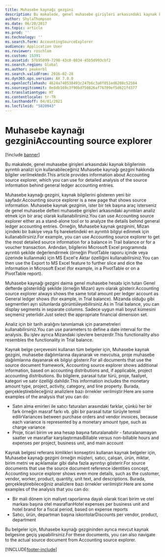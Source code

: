 ```yaml
---
title: Muhasebe kaynağı gezgini
description: Bu makalede, genel muhasebe girişleri arkasındaki kaynak bilgilerinin ayrıntılı analizi için kullanabileceğiniz Muhasebe kaynağı gezgini hakkında bilgiler verilmektedir.
author: ShylaThompson
ms.date: 06/20/2017
ms.topic: article
ms.prod: ''
ms.technology: ''
ms.search.form: AccountingSourceExplorer
audience: Application User
ms.reviewer: roschlom
ms.custom: 15391
ms.assetid: 57b95899-7298-43c0-8034-45b5d993cbf2
ms.search.region: Global
ms.author: peakerbl
ms.search.validFrom: 2016-02-28
ms.dyn365.ops.version: AX 7.0.0
ms.openlocfilehash: 4624a740538493c247b6c3a0f051ed6208c52504
ms.sourcegitcommit: 0e8db169c3f90bd750826af76709ef5d621fd377
ms.translationtype: HT
ms.contentlocale: tr-TR
ms.lasthandoff: 04/01/2021
ms.locfileid: "5820943"
---
```

# <a name="accounting-source-explorer"></a><span data-ttu-id="482d4-103">Muhasebe kaynağı gezgini</span><span class="sxs-lookup"><span data-stu-id="482d4-103">Accounting source explorer</span></span>

[!include [banner](../includes/banner.md)]

<span data-ttu-id="482d4-104">Bu makalede, genel muhasebe girişleri arkasındaki kaynak bilgilerinin ayrıntılı analizi için kullanabileceğiniz Muhasebe kaynağı gezgini hakkında bilgiler verilmektedir.</span><span class="sxs-lookup"><span data-stu-id="482d4-104">This article provides information about Accounting source explorer, which you can use for detailed analysis of the source information behind general ledger accounting entries.</span></span>

<span data-ttu-id="482d4-105">Muhasebe kaynağı gezgini, kaynak bilgilerini gösteren yeni bir sayfadır.</span><span class="sxs-lookup"><span data-stu-id="482d4-105">Accounting source explorer is a new page that shows source information.</span></span> <span data-ttu-id="482d4-106">Muhasebe kaynak gezginin, ister bir tek başına araç isterseniz de genel muhasebe defteri muhasebe girişleri arkasındaki ayrıntıları analiz etmek için bir araç olarak kullanabilirsiniz.</span><span class="sxs-lookup"><span data-stu-id="482d4-106">You can use Accounting source explorer either as a stand-alone tool or to analyze the details behind general ledger accounting entries.</span></span> <span data-ttu-id="482d4-107">Örneğin, Muhasebe kaynak gezginini, Mizan içindeki bir bakiye veya fiş hareketindeki en ayrıntılı bilgiyi edinmek için kullanabilirsiniz.</span><span class="sxs-lookup"><span data-stu-id="482d4-107">For example, you can use Accounting source explorer to get the most detailed source information for a balance in Trail balance or for a voucher transaction.</span></span> <span data-ttu-id="482d4-108">Ardından, bilgilerini Microsoft Excel programında ayrıntılı şekilde değerlendirmek (örneğin PivotTable raporu içinde veya üzerinde kullanmak) için MS Excel'e Aktar özelliğini kullanabilirsiniz.</span><span class="sxs-lookup"><span data-stu-id="482d4-108">You can then use the Export to MS Excel feature to further slice and dice the information in Microsoft Excel (for example, in a PivotTable or on a PivotTable report).</span></span>

<span data-ttu-id="482d4-109">Muhasebe kaynağı gezgini daima genel muhasebe hesabı için tutarı Genel defterde gösterildiği şekilde (örneğin Mizan) aynı olarak gösterir.</span><span class="sxs-lookup"><span data-stu-id="482d4-109">Accounting source explorer always shows the same total amount per ledger account as General ledger shows (for example, in Trial balance).</span></span> <span data-ttu-id="482d4-110">Mizanda olduğu gibi segmentleri ayrı sütunlarda görüntüleyebilirsiniz.</span><span class="sxs-lookup"><span data-stu-id="482d4-110">As in Trial balance, you can display segments in separate columns.</span></span> <span data-ttu-id="482d4-111">Sadece uygun mali boyut kümesini seçmeniz yeterlidir.</span><span class="sxs-lookup"><span data-stu-id="482d4-111">Just select the appropriate financial dimension set.</span></span> 

<span data-ttu-id="482d4-112">Analiz için bir tarih aralığını tanımlamak için parametreleri kullanabilirsiniz.</span><span class="sxs-lookup"><span data-stu-id="482d4-112">You can use parameters to define a date interval for the analysis.</span></span> <span data-ttu-id="482d4-113">Bu işlev ayrıca Mizandaki işlevlere benzerdir.</span><span class="sxs-lookup"><span data-stu-id="482d4-113">This functionality also resembles the functionality in Trial balance.</span></span>

<span data-ttu-id="482d4-114">Kaynak belge çerçevesini kullanan tüm belgeler için, Muhasebe kaynak gezgini, muhasebe dağılımlarına dayanarak ve mevcutsa, proje muhasebe dağılımlarına dayanarak ek bilgiyi gösterir.</span><span class="sxs-lookup"><span data-stu-id="482d4-114">For all documents that use the source document framework, Accounting source explorer shows additional information, based on accounting distributions and, if applicable, project accounting distributions.</span></span> <span data-ttu-id="482d4-115">Bu bilgilere, parasal tutar türü, proje, faaliyet, kategori ve satır özelliği dahildir.</span><span class="sxs-lookup"><span data-stu-id="482d4-115">This information includes the monetary amount type, project, activity, category, and line property.</span></span> <span data-ttu-id="482d4-116">Burada, gerçekleştirebileceğiniz analizlere bazı örnekler verilmiştir:</span><span class="sxs-lookup"><span data-stu-id="482d4-116">Here are some examples of the analysis that you can do:</span></span>

-   <span data-ttu-id="482d4-117">Satın alma emirleri ile satıcı faturaları arasındaki farklar, çünkü her bir fark örneğin masraf farkı vb. gibi bir parasal tutar türüyle temsil edilir</span><span class="sxs-lookup"><span data-stu-id="482d4-117">Variances between purchase orders and vendor invoices, because each variance is represented by a monetary amount type, such as charge variance</span></span>
-   <span data-ttu-id="482d4-118">Proje, ticari birim ve ana hesap başına faturalanabilir - faturalanamayan saatler ve masraflar karşılaştırması</span><span class="sxs-lookup"><span data-stu-id="482d4-118">Billable versus non-billable hours and expenses per project, business unit, and main account</span></span>

<span data-ttu-id="482d4-119">Kaynak belgesi referans kimlikleri konseptini kullanan kaynak belgeler için, Muhasebe kaynağı gezgini örneğin müşteri, satıcı, çalışan, ürün, miktar, birim metni ve açıklamalar gibi daha fazla ayrıntıyı gösterir.</span><span class="sxs-lookup"><span data-stu-id="482d4-119">For source documents that use the source document reference identities concept, Accounting source explorer shows even more details, such as the customer, vendor, worker, product, quantity, unit text, and descriptions.</span></span> <span data-ttu-id="482d4-120">Burada, gerçekleştirebileceğiniz analizlere bazı örnekler verilmiştir:</span><span class="sxs-lookup"><span data-stu-id="482d4-120">Here are some examples of the analysis that you can do:</span></span>

-   <span data-ttu-id="482d4-121">Bir mali dönem için maliyet raporlarına dayalı olarak ticari birim ve otel markası başına otel masrafları</span><span class="sxs-lookup"><span data-stu-id="482d4-121">Hotel expenses per business unit and hotel brand for a fiscal period, based on expense reports</span></span>
-   <span data-ttu-id="482d4-122">Satıcı, ürün, departman başına iskontolar</span><span class="sxs-lookup"><span data-stu-id="482d4-122">Discounts per vendor, product, department</span></span>

<span data-ttu-id="482d4-123">Bu belgeler için, Muhasebe kaynağı gezgininden ayrıca mevcut kaynak belgesine geçiş yapabilirsiniz.</span><span class="sxs-lookup"><span data-stu-id="482d4-123">For these documents, you can also navigate to the actual source document from Accounting source explorer.</span></span>





[!INCLUDE[footer-include](../../includes/footer-banner.md)]